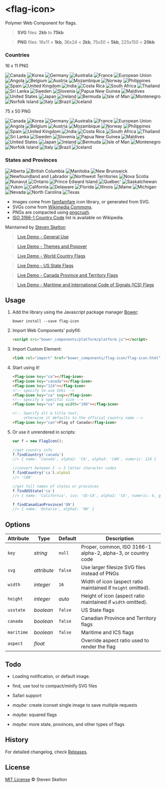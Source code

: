 &lt;flag-icon&gt;
===========

Polymer Web Component for flags.

> **SVG** files: **2kb** to **75kb**

> **PNG** files: 16x11 < **1kb**, 36x24 < **2kb**, 75x50 < **5kb**, 225x150 < **20kb**

### Countries

16 x 11 PNG

![Canada](https://raw.githubusercontent.com/stevenrskelton/flag-icon/master/png/16/country-4x3/ca.png "Canada")
![Korea](https://raw.githubusercontent.com/stevenrskelton/flag-icon/master/png/16/country-4x3/kr.png "Korea")
![Germany](https://raw.githubusercontent.com/stevenrskelton/flag-icon/master/png/16/country-4x3/de.png "Germany")
![Australia](https://raw.githubusercontent.com/stevenrskelton/flag-icon/master/png/16/country-4x3/au.png "Australia")
![France](https://raw.githubusercontent.com/stevenrskelton/flag-icon/master/png/16/country-4x3/fr.png "France")
![European Union](https://raw.githubusercontent.com/stevenrskelton/flag-icon/master/png/16/country-4x3/europeanunion.png "European Union")
![Angola](https://raw.githubusercontent.com/stevenrskelton/flag-icon/master/png/16/country-4x3/ao.png "Angola")
![Belgium](https://raw.githubusercontent.com/stevenrskelton/flag-icon/master/png/16/country-4x3/be.png "Belgium")
![Austria](https://raw.githubusercontent.com/stevenrskelton/flag-icon/master/png/16/country-4x3/at.png "Austria")
![Mozambique](https://raw.githubusercontent.com/stevenrskelton/flag-icon/master/png/16/country-4x3/mz.png "Mozambique")
![Norway](https://raw.githubusercontent.com/stevenrskelton/flag-icon/master/png/16/country-4x3/no.png "Norway")
![Philippines](https://raw.githubusercontent.com/stevenrskelton/flag-icon/master/png/16/country-4x3/ph.png "Philippines")
![Spain](https://raw.githubusercontent.com/stevenrskelton/flag-icon/master/png/16/country-4x3/es.png "Spain")
![United Kingdom](https://raw.githubusercontent.com/stevenrskelton/flag-icon/master/png/16/country-4x3/gb.png "United Kingdom")
![India](https://raw.githubusercontent.com/stevenrskelton/flag-icon/master/png/16/country-4x3/in.png "India")
![Costa Rica](https://raw.githubusercontent.com/stevenrskelton/flag-icon/master/png/16/country-4x3/cr.png "Costa Rica")
![South Africa](https://raw.githubusercontent.com/stevenrskelton/flag-icon/master/png/16/country-4x3/za.png "South Africa")
![Thailand](https://raw.githubusercontent.com/stevenrskelton/flag-icon/master/png/16/country-4x3/th.png "Thailand")
![Sri Lanka](https://raw.githubusercontent.com/stevenrskelton/flag-icon/master/png/16/country-4x3/lk.png "Sri Lanka")
![Sweden](https://raw.githubusercontent.com/stevenrskelton/flag-icon/master/png/16/country-4x3/se.png "Sweden")
![Slovenia](https://raw.githubusercontent.com/stevenrskelton/flag-icon/master/png/16/country-4x3/si.png "Slovenia")
![Papua New Guinea](https://raw.githubusercontent.com/stevenrskelton/flag-icon/master/png/16/country-4x3/pg.png "Papua New Guinea")
![Maldives](https://raw.githubusercontent.com/stevenrskelton/flag-icon/master/png/16/country-4x3/mv.png "Maldives")
![United States](https://raw.githubusercontent.com/stevenrskelton/flag-icon/master/png/16/country-4x3/us.png "India")
![Japan](https://raw.githubusercontent.com/stevenrskelton/flag-icon/master/png/16/country-4x3/jp.png "Japan")
![Ireland](https://raw.githubusercontent.com/stevenrskelton/flag-icon/master/png/16/country-4x3/ie.png "Ireland")
![Bermuda](https://raw.githubusercontent.com/stevenrskelton/flag-icon/master/png/16/country-4x3/bm.png "Bermuda")
![Isle of Man](https://raw.githubusercontent.com/stevenrskelton/flag-icon/master/png/16/country-4x3/im.png "Isle of Man")
![Montenegro](https://raw.githubusercontent.com/stevenrskelton/flag-icon/master/png/16/country-4x3/me.png "Montenegro")
![Norfolk Island](https://raw.githubusercontent.com/stevenrskelton/flag-icon/master/png/16/country-4x3/nf.png "Norfolk Island")
![Italy](https://raw.githubusercontent.com/stevenrskelton/flag-icon/master/png/16/country-4x3/it.png "Italy")
![Brazil](https://raw.githubusercontent.com/stevenrskelton/flag-icon/master/png/16/country-4x3/br.png "Brazil")
![Iceland](https://raw.githubusercontent.com/stevenrskelton/flag-icon/master/png/16/country-4x3/is.png "Iceland")

75 x 50 PNG

![Canada](https://raw.githubusercontent.com/stevenrskelton/flag-icon/master/png/75/country-4x3/ca.png "Canada")
![Korea](https://raw.githubusercontent.com/stevenrskelton/flag-icon/master/png/75/country-4x3/kr.png "Korea")
![Germany](https://raw.githubusercontent.com/stevenrskelton/flag-icon/master/png/75/country-4x3/de.png "Germany")
![Australia](https://raw.githubusercontent.com/stevenrskelton/flag-icon/master/png/75/country-4x3/au.png "Australia")
![France](https://raw.githubusercontent.com/stevenrskelton/flag-icon/master/png/75/country-4x3/fr.png "France")
![European Union](https://raw.githubusercontent.com/stevenrskelton/flag-icon/master/png/75/country-4x3/europeanunion.png "European Union")
![Angola](https://raw.githubusercontent.com/stevenrskelton/flag-icon/master/png/75/country-4x3/ao.png "Angola")
![Belgium](https://raw.githubusercontent.com/stevenrskelton/flag-icon/master/png/75/country-4x3/be.png "Belgium")
![Austria](https://raw.githubusercontent.com/stevenrskelton/flag-icon/master/png/75/country-4x3/at.png "Austria")
![Mozambique](https://raw.githubusercontent.com/stevenrskelton/flag-icon/master/png/75/country-4x3/mz.png "Mozambique")
![Norway](https://raw.githubusercontent.com/stevenrskelton/flag-icon/master/png/75/country-4x3/no.png "Norway")
![Philippines](https://raw.githubusercontent.com/stevenrskelton/flag-icon/master/png/75/country-4x3/ph.png "Philippines")
![Spain](https://raw.githubusercontent.com/stevenrskelton/flag-icon/master/png/75/country-4x3/es.png "Spain")
![United Kingdom](https://raw.githubusercontent.com/stevenrskelton/flag-icon/master/png/75/country-4x3/gb.png "United Kingdom")
![India](https://raw.githubusercontent.com/stevenrskelton/flag-icon/master/png/75/country-4x3/in.png "India")
![Costa Rica](https://raw.githubusercontent.com/stevenrskelton/flag-icon/master/png/75/country-4x3/cr.png "Costa Rica")
![South Africa](https://raw.githubusercontent.com/stevenrskelton/flag-icon/master/png/75/country-4x3/za.png "South Africa")
![Thailand](https://raw.githubusercontent.com/stevenrskelton/flag-icon/master/png/75/country-4x3/th.png "Thailand")
![Sri Lanka](https://raw.githubusercontent.com/stevenrskelton/flag-icon/master/png/75/country-4x3/lk.png "Sri Lanka")
![Sweden](https://raw.githubusercontent.com/stevenrskelton/flag-icon/master/png/75/country-4x3/se.png "Sweden")
![Slovenia](https://raw.githubusercontent.com/stevenrskelton/flag-icon/master/png/75/country-4x3/si.png "Slovenia")
![Papua New Guinea](https://raw.githubusercontent.com/stevenrskelton/flag-icon/master/png/75/country-4x3/pg.png "Papua New Guinea")
![Maldives](https://raw.githubusercontent.com/stevenrskelton/flag-icon/master/png/75/country-4x3/mv.png "Maldives")
![United States](https://raw.githubusercontent.com/stevenrskelton/flag-icon/master/png/75/country-4x3/us.png "India")
![Japan](https://raw.githubusercontent.com/stevenrskelton/flag-icon/master/png/75/country-4x3/jp.png "Japan")
![Ireland](https://raw.githubusercontent.com/stevenrskelton/flag-icon/master/png/75/country-4x3/ie.png "Ireland")
![Bermuda](https://raw.githubusercontent.com/stevenrskelton/flag-icon/master/png/75/country-4x3/bm.png "Bermuda")
![Isle of Man](https://raw.githubusercontent.com/stevenrskelton/flag-icon/master/png/75/country-4x3/im.png "Isle of Man")
![Montenegro](https://raw.githubusercontent.com/stevenrskelton/flag-icon/master/png/75/country-4x3/me.png "Montenegro")
![Norfolk Island](https://raw.githubusercontent.com/stevenrskelton/flag-icon/master/png/75/country-4x3/nf.png "Norfolk Island")
![Italy](https://raw.githubusercontent.com/stevenrskelton/flag-icon/master/png/75/country-4x3/it.png "Italy")
![Brazil](https://raw.githubusercontent.com/stevenrskelton/flag-icon/master/png/75/country-4x3/br.png "Brazil")
![Iceland](https://raw.githubusercontent.com/stevenrskelton/flag-icon/master/png/75/country-4x3/is.png "Iceland")

### States and Provinces

![Alberta](https://raw.githubusercontent.com/stevenrskelton/flag-icon/master/png/75/ca/alberta.png "Alberta")
![British Columbia](https://raw.githubusercontent.com/stevenrskelton/flag-icon/master/png/75/ca/british_columbia.png "British Columbia")
![Manitoba](https://raw.githubusercontent.com/stevenrskelton/flag-icon/master/png/75/ca/manitoba.png "Manitoba")
![New Brunswick](https://raw.githubusercontent.com/stevenrskelton/flag-icon/master/png/75/ca/new_brunswick.png "New Brunswick")
![Newfoundland and Labrador](https://raw.githubusercontent.com/stevenrskelton/flag-icon/master/png/75/ca/newfoundland_and_labrador.png "Newfoundland and Labrador")
![Northwest Territories](https://raw.githubusercontent.com/stevenrskelton/flag-icon/master/png/75/ca/northwest_territories.png "Northwest Territories")
![Nova Scotia](https://raw.githubusercontent.com/stevenrskelton/flag-icon/master/png/75/ca/nova_scotia.png "Nova Scotia")
![Nunavut](https://raw.githubusercontent.com/stevenrskelton/flag-icon/master/png/75/ca/nunavut.png "Nunavut")
![Ontario](https://raw.githubusercontent.com/stevenrskelton/flag-icon/master/png/75/ca/ontario.png "Ontario")
![Prince Edward Island](https://raw.githubusercontent.com/stevenrskelton/flag-icon/master/png/75/ca/prince_edward_island.png "Prince Edward Island")
![Québec'](https://raw.githubusercontent.com/stevenrskelton/flag-icon/master/png/75/ca/québec.png "Québec")
![Saskatchewan](https://raw.githubusercontent.com/stevenrskelton/flag-icon/master/png/75/ca/saskatchewan.png "Saskatchewan")
![Yukon](https://raw.githubusercontent.com/stevenrskelton/flag-icon/master/png/75/ca/yukon.png "Yukon")
![California](https://raw.githubusercontent.com/stevenrskelton/flag-icon/master/png/75/us/california.png "California")
![Delaware](https://raw.githubusercontent.com/stevenrskelton/flag-icon/master/png/75/us/delaware.png "Delaware")
![Florida](https://raw.githubusercontent.com/stevenrskelton/flag-icon/master/png/75/us/florida.png "Florida")
![Illinois](https://raw.githubusercontent.com/stevenrskelton/flag-icon/master/png/75/us/illinois.png "Illinois")
![Maine](https://raw.githubusercontent.com/stevenrskelton/flag-icon/master/png/75/us/maine.png "Maine")
![Michigan](https://raw.githubusercontent.com/stevenrskelton/flag-icon/master/png/75/us/michigan.png "Michigan")
![Nevada](https://raw.githubusercontent.com/stevenrskelton/flag-icon/master/png/75/us/nevada.png "Nevada")
![North Carolina](https://raw.githubusercontent.com/stevenrskelton/flag-icon/master/png/75/us/north_carolina.png "North Carolina")
![Texas](https://raw.githubusercontent.com/stevenrskelton/flag-icon/master/png/75/us/texas.png "Texas")

* Images come from [famfamfam](http://www.famfamfam.com/lab/icons/flags/) icon library, or generated from SVG.
* SVGs come from [Wikimedia Commons](http://commons.wikimedia.org/wiki/Category:SVG_sovereign_state_flags).
* PNGs are compacted using [pngcrush](http://en.wikipedia.org/wiki/Pngcrush).
* [ISO 3166-1 Country Code](http://en.wikipedia.org/wiki/ISO_3166-1) list is available on Wikipedia.

Maintained by [Steven Skelton](https://github.com/stevenrskelton)

> [Live Demo - General Use](http://files.stevenskelton.ca/flag-icon/examples/index.html)

> [Live Demo - Themes and Popover](http://files.stevenskelton.ca/flag-icon/examples/themes.html)

> [Live Demo - World Country Flags](http://files.stevenskelton.ca/flag-icon/examples/countries.html)

> [Live Demo - US State Flags](http://files.stevenskelton.ca/flag-icon/examples/us-states.html)

> [Live Demo - Canada Province and Territory Flags](http://files.stevenskelton.ca/flag-icon/examples/canada-provinces.html)

> [Live Demo - Maritime and International Code of Signals (ICS) Flags](http://files.stevenskelton.ca/flag-icon/examples/maritime.html)

## Usage

1. Add the library using the Javascript package manager [Bower](http://bower.io/):

	```bower install --save flag-icon```

2. Import Web Components' polyfill:

	```html
	<script src="bower_components/platform/platform.js"></script>
	```

3. Import Custom Element:

	```html
	<link rel="import" href="bower_components/flag-icon/flag-icon.html">
	```

4. Start using it!

	```html
	<flag-icon key="ca"></flag-icon>
	<flag-icon key="canada"></flag-icon>
	<flag-icon key="124"></flag-icon>
	<!-- specify to use SVGs -->
	<flag-icon key="ca" svg></flag-icon>
	<!-- specify a specific size -->
	<flag-icon key="ca" svg width="100"></flag-icon>

	<!-- Specify alt & title text,
	     otherwise it defaults to the official country name -->
	<flag-icon key="can">Flag of Canada</flag-icon>
	```

5. Or use it unrendered in scripts:

	```javascript
	var f = new FlagIcon();

	//get country info
	f.findCountry('canada')
	//> { name: 'Canada', alpha2: 'CA', alpha3: 'CAN', numeric: 124 }

	//convert between 2 -> 3 letter character codes
	f.findCountry('ca').alpha3
	//> 'CAN'

	//get full names of states or provinces
	f.findUSState('ca')
	//> { name: 'California', iso: 'US-CA', alpha2: 'CA', numeric: 6, gpo: 'Calif.' }

	f.findCanadianProvince('ON')
	//> { name: 'Ontario', alpha2: 'ON' }
	```

## Options

Attribute			| Type			| Default		| Description
---					| ---			| ---			| ---
`key`				| *string*		| `null`		| Proper, common, ISO 3166-1 alpha-2, alpha-3, or country code
`svg`				| *attribute*	| `false`		| Use larger filesize SVG files instead of PNGs
`width`				| *integer*		| `16`			| Width of icon (aspect ratio maintained if `height` omitted).
`height`			| *integer*		| _auto_		| Height of icon (aspect ratio maintained if `width` omitted).
`usstate`			| *boolean*		| `false`		| US State flags
`canada`			| *boolean*		| `false`		| Canadian Province and Territory flags
`maritime`			| *boolean*		| `false`		| Maritime and ICS flags
`aspect`			| *float*		| 				| Override aspect ratio used to render the flag

## Todo

- Loading notification, or default image.
- find, use tool to compact/minify SVG files
- Safari support

- _maybe:_ create iconset single image to save multiple requests
- _maybe:_ squared flags
- _maybe:_ more state, provinces, and other types of flags

## History

For detailed changelog, check [Releases](https://github.com/stevenrskelton/flag-icon/releases).

## License

[MIT License](http://opensource.org/licenses/MIT) © Steven Skelton
